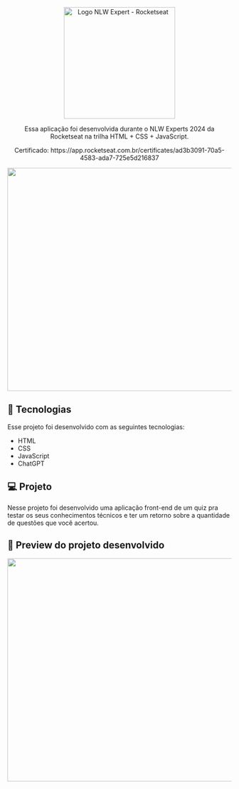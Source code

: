 <p align="center">
  <img alt="Logo NLW Expert - Rocketseat" src="https://github.com/LucasHCOliveira7/nlw-expert-python/assets/81196630/51161ba1-c789-4ee6-ba3e-e0290d3a201a" width="250px" />
</p>

<p align="center">
  Essa aplicação foi desenvolvida durante o NLW Experts 2024 da Rocketseat na trilha HTML + CSS + JavaScript.
</p>

<p align="center">
  Certificado: https://app.rocketseat.com.br/certificates/ad3b3091-70a5-4583-ada7-725e5d216837
</p>

<p align="center">
  <img src="https://github.com/LucasHCOliveira7/nlw-expert-html-css-js/assets/81196630/54a298c5-352d-4549-b578-2c6a0636a636" height="500" width="800">
</p>

## 🚀 Tecnologias

Esse projeto foi desenvolvido com as seguintes tecnologias:

- HTML
- CSS
- JavaScript
- ChatGPT

## 💻 Projeto

Nesse projeto foi desenvolvido uma aplicação front-end de um quiz pra testar os seus conhecimentos técnicos e ter um retorno sobre a quantidade de questões que você acertou.

## 📰 Preview do projeto desenvolvido
<img src="https://github.com/LucasHCOliveira7/nlw-expert-html-css-js/assets/81196630/0ed96fcd-438c-4313-8072-170e9c0f1a68" height="500" width="800">

